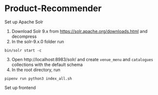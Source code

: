 # Product-Recommender

Set up Apache Solr
1. Download Solr 9.x from https://solr.apache.org/downloads.html and decompress 
2. In the solr-9.x.0 folder run 
```
bin/solr start -c
```
3. Open http://localhost:8983/solr/ and create `venue_menu` and `catalogues` collections with the default schema
4. In the root directory, run
```
pipenv run python3 index_all.sh
```

Set up frontend 
